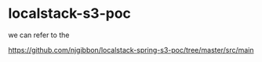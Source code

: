 # localstack-s3-poc


we can refer to the 


https://github.com/njgibbon/localstack-spring-s3-poc/tree/master/src/main
